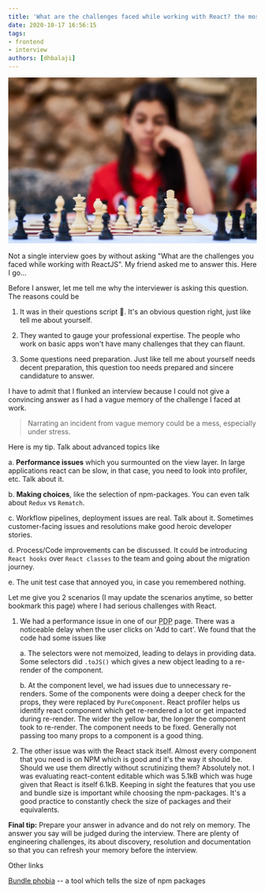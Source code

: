```yaml
---
title: 'What are the challenges faced while working with React? the most common interview question answered'
date: 2020-10-17 16:56:15
tags:
- frontend
- interview
authors: [dhbalaji]
---
```


![React challenges](./assets/reactChallenges.webp)

Not a single interview goes by without asking "What are the challenges you faced while working with ReactJS". My friend asked me to answer this. Here I go...

Before I answer, let me tell me why the interviewer is asking this question. The reasons could be

1. It was in their questions script 🙂. It's an obvious question right, just like tell me about yourself.

2. They wanted to gauge your professional expertise. The people who work on basic apps won't have many challenges that they can flaunt.

3. Some questions need preparation. Just like tell me about yourself needs decent preparation, this question too needs prepared and sincere candidature to answer.

I have to admit that I flunked an interview because I could not give a convincing answer as I had a vague memory of the challenge I faced at work. 

> Narrating an incident from vague memory could be a mess, especially under stress.

Here is my tip. Talk about advanced topics like

a. **Performance issues** which you surmounted on the view layer. In large applications react can be slow, in that case, you need to look into profiler, etc. Talk about it.

b. **Making choices**, like the selection of npm-packages. You can even talk about `Redux` vs `Rematch`.

c. Workflow pipelines, deployment issues are real. Talk about it. Sometimes customer-facing issues and resolutions make good heroic developer stories.

d. Process/Code improvements can be discussed. It could be introducing `React hooks` over `React classes` to the team and going about the migration journey.

e. The unit test case that annoyed you, in case you remembered nothing.

Let me give you 2 scenarios (I may update the scenarios anytime, so better bookmark this page) where I had serious challenges with React.

1. We had a performance issue in one of our <abbr title="Product Display Page">PDP</abbr> page. There was a noticeable delay when the user clicks on 'Add to cart'. We found that the code had some issues like
    
    a. The selectors were not memoized, leading to delays in providing data. Some selectors did `.toJS()` which gives a new object leading to a re-render of the component.
    
    b. At the component level, we had issues due to unnecessary re-renders. Some of the components were doing a deeper check for the props, they were replaced by `PureComponent`. React profiler helps us identify react component which get re-rendered a lot or get impacted during re-render. The wider the yellow bar, the longer the component took to re-render. The component needs to be fixed. Generally not passing too many props to a component is a good thing.
    
2. The other issue was with the React stack itself. Almost every component that you need is on NPM which is good and it's the way it should be. Should we use them directly without scrutinizing them? Absolutely not. I was evaluating react-content editable which was 5.1kB which was huge given that React is itself 6.1kB. Keeping in sight the features that you use and bundle size is important while choosing the npm-packages. It's a good practice to constantly check the size of packages and their equivalents.

**Final tip:** Prepare your answer in advance and do not rely on memory. The answer you say will be judged during the interview. There are plenty of engineering challenges, its about discovery, resolution and documentation so that you can refresh your memory before the interview.
    
    
Other links

[Bundle phobia](https://bundlephobia.com/result?p=react@16.14.0) -- a tool which tells the size of npm packages
